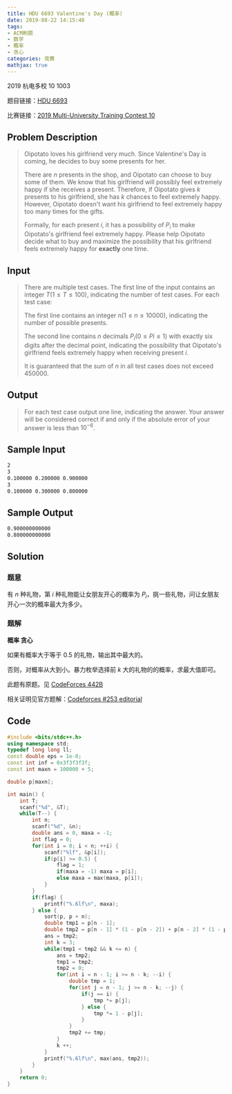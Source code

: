 ```yaml
---
title: HDU 6693 Valentine's Day (概率)
date: 2019-08-22 14:15:48
tags:
- ACM刷题
- 数学
- 概率
- 贪心
categories: 竞赛
mathjax: true
---
```


2019 杭电多校 10 1003

题目链接：[HDU 6693](http://acm.hdu.edu.cn/showproblem.php?pid=6693)

比赛链接：[2019 Multi-University Training Contest 10](http://acm.hdu.edu.cn/search.php?field=problem&key=2019+Multi-University+Training+Contest+10&source=1&searchmode=source)

## Problem Description
> Oipotato loves his girlfriend very much. Since Valentine's Day is coming, he decides to buy some presents for her. 
> 
> There are $n$ presents in the shop, and Oipotato can choose to buy some of them. We know that his girlfriend will possibly feel extremely happy if she receives a present. Therefore, if Oipotato gives $k$ presents to his girlfriend, she has $k$ chances to feel extremely happy. However, Oipotato doesn't want his girlfriend to feel extremely happy too many times for the gifts. 
> 
> Formally, for each present $i$, it has a possibility of $P_i$ to make Oipotato's girlfriend feel extremely happy. Please help Oipotato decide what to buy and maximize the possibility that his girlfriend feels extremely happy for **exactly** one time. 
 

## Input
> There are multiple test cases. The first line of the input contains an integer $T (1\le T\le 100)$, indicating the number of test cases. For each test case: 
> 
> The first line contains an integer $n (1\le n\le 10 000)$, indicating the number of possible presents. 
> 
> The second line contains $n$ decimals $P_i (0\le Pi\le 1)$ with exactly six digits after the decimal point, indicating the possibility that Oipotato's girlfriend feels extremely happy when receiving present $i$. 
> 
> It is guaranteed that the sum of $n$ in all test cases does not exceed $450000$. 
 

## Output
> For each test case output one line, indicating the answer. Your answer will be considered correct if and only if the absolute error of your answer is less than $10^{−6}$. 
 

## Sample Input

```markdown
2
3
0.100000 0.200000 0.900000
3
0.100000 0.300000 0.800000
```

## Sample Output

```markdown
0.900000000000
0.800000000000
```

## Solution

### 题意

有 $n$ 种礼物，第 $i$ 种礼物能让女朋友开心的概率为 $P_i$，挑一些礼物，问让女朋友开心一次的概率最大为多少。

### 题解

**概率 贪心**

如果有概率大于等于 $0.5$ 的礼物，输出其中最大的。

否则，对概率从大到小。暴力枚举选择前 $k$ 大的礼物的的概率，求最大值即可。

此题有原题。见 [CodeForces 442B](https://codeforces.com/problemset/problem/442/B)

相关证明见官方题解：[Codeforces #253 editorial](https://codeforces.com/blog/entry/12739)

## Code

```cpp
#include <bits/stdc++.h>
using namespace std;
typedef long long ll;
const double eps = 1e-8;
const int inf = 0x3f3f3f3f;
const int maxn = 100000 + 5;

double p[maxn];

int main() {
    int T;
    scanf("%d", &T);
    while(T--) {
        int n;
        scanf("%d", &n);
        double ans = 0, maxa = -1;
        int flag = 0;
        for(int i = 0; i < n; ++i) {
            scanf("%lf", &p[i]);
            if(p[i] >= 0.5) {
                flag = 1;
                if(maxa = -1) maxa = p[i];
                else maxa = max(maxa, p[i]);
            }
        }
        if(flag) {
            printf("%.6lf\n", maxa);
        } else {
            sort(p, p + n);
            double tmp1 = p[n - 1];
            double tmp2 = p[n - 1] * (1 - p[n - 2]) + p[n - 2] * (1 - p[n - 1]);
            ans = tmp2;
            int k = 3;
            while(tmp1 < tmp2 && k <= n) {
                ans = tmp2;
                tmp1 = tmp2;
                tmp2 = 0;
                for(int i = n - 1; i >= n - k; --i) {
                    double tmp = 1;
                    for(int j = n - 1; j >= n - k; --j) {
                        if(j == i) {
                            tmp *= p[j];
                        } else {
                            tmp *= 1 - p[j];
                        }
                    }
                    tmp2 += tmp;
                }
                k ++;
            }
            printf("%.6lf\n", max(ans, tmp2));
        }
    }
    return 0;
}
```
